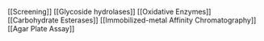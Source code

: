 [[Screening]]
[[Glycoside hydrolases]]
[[Oxidative Enzymes]]
[[Carbohydrate Esterases]]
[[Immobilized-metal Affinity Chromatography]]
[[Agar Plate Assay]]
